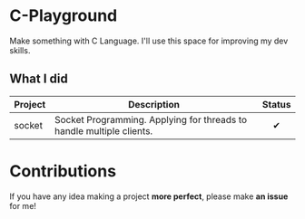 # C-Playground
Make something with C Language. I'll use this space for improving my dev skills.

## What I did
| Project | Description | Status |
| ------- | ----------- | :----: |
| socket  | Socket Programming. Applying for threads to handle multiple clients. | ✔ |


# Contributions
If you have any idea making a project **more perfect**, please make **an issue** for me!
